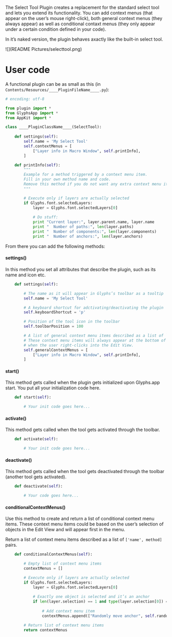 The Select Tool Plugin creates a replacement for the standard select tool and lets you extend its functionality.
You can add context menus (that appear on the user’s mouse right-click), both general context menus (they always appear) as well as conditional contaxt menus (they only appear under a certain condition defined in your code).

In it’s naked version, the plugin behaves axactly like the built-in select tool.

![](README Pictures/selecttool.png)

# User code

A functional plugin can be as small as this (in `Contents/Resources/____PluginFileName____.py`):

```python
# encoding: utf-8

from plugin import *
from GlyphsApp import *
from AppKit import *

class ____PluginClassName____(SelectTool):
	
	def settings(self):
		self.name = 'My Select Tool'
		self.contextMenus = [
			["Layer info in Macro Window", self.printInfo],
		]

	def printInfo(self):
		"""
		Example for a method triggered by a context menu item.
		Fill in your own method name and code.
		Remove this method if you do not want any extra context menu items.
		"""

		# Execute only if layers are actually selected
		if Glyphs.font.selectedLayers:
			layer = Glyphs.font.selectedLayers[0]
		
			# Do stuff:
			print "Current layer:", layer.parent.name, layer.name
			print "  Number of paths:", len(layer.paths)
			print "  Number of components:", len(layer.components)
			print "  Number of anchors:", len(layer.anchors)
```




From there you can add the following methods:

#### settings()

In this method you set all attributes that describe the plugin, such as its name and icon etc.


```python
	def settings(self):

		# The name as it will appear in Glyphs’s toolbar as a tooltip
		self.name = 'My Select Tool'

		# A keyboard shortcut for adctivating/deactivating the plugin
		self.keyboardShortcut = 'p'

		# Position of the tool icon in the toolbar
		self.toolbarPosition = 100

		# A list of general context menu items described as a list of `name`/`method` pairs.
		# These context menu items will always appear at the bottom of the menu
		# when the user right-clicks into the Edit View.
		self.generalContextMenus = [
			["Layer info in Macro Window", self.printInfo],
		]
```

#### start()

This method gets called when the plugin gets initialized upon Glyphs.app start.
You put all your initialization code here.

```python
	def start(self):

		# Your init code goes here...
```

#### activate()

This method gets called when the tool gets activated through the toolbar.

```python
	def activate(self):

		# Your init code goes here...
```

#### deactivate()

This method gets called when the tool gets deactivated through the toolbar (another tool gets activated).

```python
	def deactivate(self):

		# Your code goes here...
```

#### conditionalContextMenus()

Use this method to create and return a list of conditional context menu items.
These context menu items could be based on the user’s selection of objects in the Edit View and will appear first in the menu.

Return a list of context menu items described as a list of `['name', method]` pairs.

```python
	def conditionalContextMenus(self):

		# Empty list of context menu items
		contextMenus = []

		# Execute only if layers are actually selected
		if Glyphs.font.selectedLayers:
			layer = Glyphs.font.selectedLayers[0]
			
			# Exactly one object is selected and it’s an anchor
			if len(layer.selection) == 1 and type(layer.selection[0]) == GSAnchor:
					
				# Add context menu item
				contextMenus.append(["Randomly move anchor", self.randomlyMoveAnchor])

		# Return list of context menu items
		return contextMenus
```